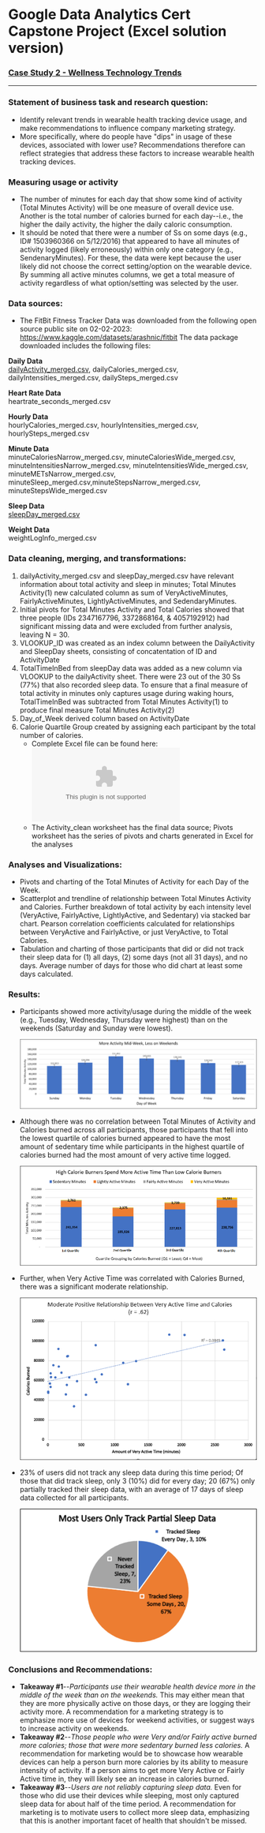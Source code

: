 # Google Data Analytics Cert Capstone Project (Excel solution version)  
### [Case Study 2 - Wellness Technology Trends](https://github.com/vagombos/vagombos_Google_Capstone_Excel-only-version/blob/main/Case-Study-2-_-How-can-a-wellness-technology-company-play-it-smart.pdf) 
---
### Statement of business task and research question:
* Identify relevant trends in wearable health tracking device usage, and make recommendations to influence company marketing strategy. 
* More specifically, where do people have "dips" in usage of these devices, associated with lower use? Recommendations therefore can reflect strategies that address these factors to increase wearable health tracking devices.   
### Measuring usage or activity
* The number of minutes for each day that show some kind of activity (Total Minutes Activity) will be one measure of overall device use. Another is the total number of calories burned for each day--i.e., the higher the daily activity, the higher the daily caloric consumption.  
* It should be noted that there were a number of Ss on some days (e.g., ID# 1503960366 on 5/12/2016) that appeared to have all minutes of activity logged (likely erroneously) within only one category (e.g., SendenaryMinutes). For these, the data were kept because the user likely did not choose the correct setting/option on the wearable device. By summing all active minutes columns, we get a total measure of activity regardless of what option/setting was selected by the user.  
### Data sources:
* The FitBit Fitness Tracker Data was downloaded from the following open source public site on 02-02-2023: https://www.kaggle.com/datasets/arashnic/fitbit
The data package downloaded includes the following files: 

**Daily Data**  
  [dailyActivity_merged.csv](https://github.com/vagombos/vagombos_Google_Capstone_Excel-only-version/blob/main/dailyActivity_merged.csv), dailyCalories_merged.csv, dailyIntensities_merged.csv, dailySteps_merged.csv 
      
  **Heart Rate Data**  
    heartrate_seconds_merged.csv  
      
  **Hourly Data**  
  hourlyCalories_merged.csv, hourlyIntensities_merged.csv, hourlySteps_merged.csv  
      
  **Minute Data**  
  minuteCaloriesNarrow_merged.csv, minuteCaloriesWide_merged.csv, minuteIntensitiesNarrow_merged.csv, minuteIntensitiesWide_merged.csv,         minuteMETsNarrow_merged.csv, minuteSleep_merged.csv,minuteStepsNarrow_merged.csv, minuteStepsWide_merged.csv  
      
  **Sleep Data**  
  [sleepDay_merged.csv](https://github.com/vagombos/vagombos_Google_Capstone_Excel-only-version/blob/main/sleepDay_merged.csv)   
      
  **Weight Data**  
  weightLogInfo_merged.csv  
    
### Data cleaning, merging, and transformations:
1. dailyActivity_merged.csv and sleepDay_merged.csv have relevant information about total activity and sleep in minutes; Total Minutes Activity(1) new calculated column as sum of VeryActiveMinutes, FairlyActiveMinutes, LightlyActiveMinutes, and SedendaryMinutes. 
2. Initial pivots for Total Minutes Activity and Total Calories showed that three people (IDs 2347167796, 3372868164, & 4057192912) had significant missing data and were excluded from further analysis, leaving N = 30.
3. VLOOKUP_ID was created as an index column between the DailyActivity and SleepDay sheets, consisting of concatentation of ID and ActivityDate
4. TotalTimeInBed from sleepDay data was added as a new column via VLOOKUP to the dailyActivity sheet. There were 23 out of the 30 Ss (77%) that also recorded sleep data. To ensure that a final measure of total activity in minutes only captures usage during waking hours, TotalTimeInBed was subtracted from Total Minutes Activity(1) to produce final measure Total Minutes Activity(2)
5. Day_of_Week derived column based on ActivityDate
6. Calorie Quartile Group created by assigning each participant by the total number of calories.  
	- Complete Excel file can be found here: ![CapstoneExcelSolution_Daily_Usage_Factors.xlsx](CapstoneExcelSolution_Daily_Usage_Factors.xlsx)
	- The Activity_clean worksheet has the final data source; Pivots worksheet has the series of pivots and charts generated in Excel for the analyses


### Analyses and Visualizations:
- Pivots and charting of the Total Minutes of Activity for each Day of the Week.
- Scatterplot and trendline of relationship between Total Minutes Activity and Calories. Further breakdown of total activity by each intensity level (VeryActive, FairlyActive, LightlyActive, and Sedentary) via stacked bar chart. Pearson correlation coefficients calculated for relationships between VeryActive and FairlyActive, or just VeryActive, to Total Calories.
- Tabulation and charting of those participants that did or did not track their sleep data for (1) all days, (2) some days (not all 31 days), and no days. Average number of days for those who did chart at least some days calculated.

### Results:  
- Participants showed more activity/usage during the middle of the week (e.g., Tuesday, Wednesday, Thursday were highest) than on the weekends (Saturday and Sunday were lowest). 

	![Day_of_Week_Activity_BarChart](DayOfWeekActivityBarChart.PNG)

- Although there was no correlation between Total Minutes of Activity and Calories burned across all participants, those participants that fell into the lowest quartile of calories burned appeared to have the most amount of sedentary time while participants in the highest quartile of calories burned had the most amount of very active time logged. 

	![Stacked_Bars_CaloriesBurned_and_Activity_Intensities](StackedBarsCaloriesQuartiles.PNG)
	
- Further, when Very Active Time was correlated with Calories Burned, there was a significant moderate relationship.

	![Scatterplot_VA and Calories](Scatterplot_VAandCalories.PNG)

- 23% of users did not track any sleep data during this time period; Of those that did track sleep, only 3 (10%) did for every day; 20 (67%) only partially tracked their sleep data, with an average of 17 days of sleep data collected for all participants. 

	![Sleep_Tracking_Pie_Chart](SleepTrackingPieChart.PNG)

### Conclusions and Recommendations:  
- **Takeaway #1**--_Participants use their wearable health device more in the middle of the week than on the weekends._ This may either mean that they are more physically active on those days, or they are logging their activity more. A recommendation for a marketing strategy is to emphasize more use of devices for weekend activities, or suggest ways to increase activity on weekends.  
- **Takeaway #2**--_Those people who were Very and/or Fairly active burned more calories; those that were more sedentary burned less calories._ A recommendation for marketing would be to showcase how wearable devices can help a person burn more calories by its ability to measure intensity of activity. If a person aims to get more Very Active or Fairly Active time in, they will likely see an increase in calories burned.  
- **Takeaway #3**--_Users are not reliably capturing sleep data._ Even for those who did use their devices while sleeping, most only captured sleep data for about half of the time period. A recommendation for marketing is to motivate users to collect more sleep data, emphasizing that this is another important facet of health that shouldn't be missed.  
